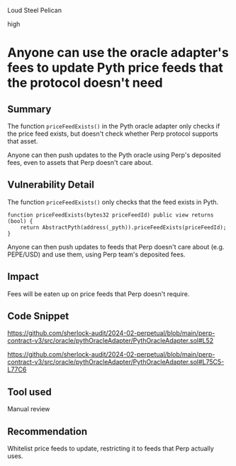 Loud Steel Pelican

high

# Anyone can use the oracle adapter's fees to update Pyth price feeds that the protocol doesn't need

## Summary

The function `priceFeedExists()` in the Pyth oracle adapter only checks if the price feed exists, but doesn't check whether Perp protocol supports that asset.

Anyone can then push updates to the Pyth oracle using Perp's deposited fees, even to assets that Perp doesn't care about.

## Vulnerability Detail

The function `priceFeedExists()` only checks that the feed exists in Pyth.

```solidity
function priceFeedExists(bytes32 priceFeedId) public view returns (bool) {
    return AbstractPyth(address(_pyth)).priceFeedExists(priceFeedId);
}
```

Anyone can then push updates to feeds that Perp doesn't care about (e.g. PEPE/USD) and use them, using Perp team's deposited fees.

## Impact

Fees will be eaten up on price feeds that Perp doesn't require.

## Code Snippet

https://github.com/sherlock-audit/2024-02-perpetual/blob/main/perp-contract-v3/src/oracle/pythOracleAdapter/PythOracleAdapter.sol#L52

https://github.com/sherlock-audit/2024-02-perpetual/blob/main/perp-contract-v3/src/oracle/pythOracleAdapter/PythOracleAdapter.sol#L75C5-L77C6

## Tool used

Manual review

## Recommendation

Whitelist price feeds to update, restricting it to feeds that Perp actually uses.
